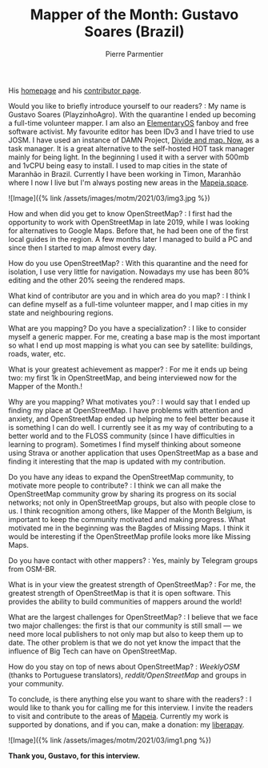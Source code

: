 ﻿---
title: "Mapper of the Month: Gustavo Soares (Brazil)"
cover: img2.jpg
categories: ["motm"]
author: Pierre Parmentier
---

His [homepage](https://www.openstreetmap.org/user/PlayzinhoAgro) and his [contributor page](https://hdyc.neis-one.org/?PlayzinhoAgro).

Would you like to briefly introduce yourself to our readers?
: My name is Gustavo Soares (PlayzinhoAgro). With the quarantine I ended up becoming a full-time volunteer mapper. I am also an [ElementaryOS](https://elementary.io/) fanboy and free software activist. My favourite editor has been IDv3 and I have tried to use JOSM. I have used an instance of DAMN Project, [Divide and map. Now.](https://www.damn-project.org/) as a task manager. It is a great alternative to the self-hosted HOT task manager mainly for being light. In the beginning I used it with a server with 500mb and 1vCPU being easy to install. I used to map cities in the state of Maranhão in Brazil. Currently I have been working in Timon, Maranhão where I now I live but I'm always posting new areas in the [Mapeia.space](https://tarefas.mapeia.space/).

![Image]({% link /assets/images/motm/2021/03/img3.jpg %})

How and when did you get to know OpenStreetMap?
: I first had the opportunity to work with OpenStreetMap in late 2019, while I was looking for alternatives to Google Maps. Before that, he had been one of the first local guides in the region. A few months later I managed to build a PC and since then I started to map almost every day.

How do you use OpenStreetMap?
: With this quarantine and the need for isolation, I use very little for navigation. Nowadays my use has been 80% editing and the other 20% seeing the rendered maps.

What kind of contributor are you and in which area do you map?
: I think I can define myself as a full-time volunteer mapper, and I map cities in my state and neighbouring regions.

What are you mapping? Do you have a specialization?
: I like to consider myself a generic mapper. For me, creating a base  map is the most important so what I end up most mapping is what you can see by satellite: buildings, roads, water, etc.

What is your greatest achievement as mapper?
: For me it ends up being two: my first 1k in OpenStreetMap, and being interviewed now for the Mapper of the Month.!

Why are you mapping? What motivates you?
: I would say that I ended up finding my place at OpenStreetMap. I have problems with attention and anxiety, and OpenStreetMap ended up helping me to feel better because it is something I can do well. I currently see it as my way of contributing to a better world and to the FLOSS community (since I have difficulties in learning to program). Sometimes I find myself thinking about someone using Strava or another application that uses OpenStreetMap as a base and finding it interesting that the map is updated with my contribution.

Do you have any ideas to expand the OpenStreetMap community, to motivate more people to contribute?
: I think we can all make the OpenStreetMap community grow by sharing its progress on its social networks; not only in OpenStreetMap groups, but also with people close to us. I think recognition among others, like Mapper of the Month Belgium, is important to keep the community motivated and making progress. What motivated me in the beginning was the Bagdes of Missing Maps. I think it would be interesting if the OpenStreetMap profile looks more like Missing Maps.

Do you have contact with other mappers?
: Yes, mainly by Telegram groups from OSM-BR.

What is in your view the greatest strength of OpenStreetMap?
: For me, the greatest strength of OpenStreetMap is that it is open software. This provides the ability to build communities of mappers around the world!

What are the largest challenges for OpenStreetMap?
: I believe that we face two major challenges: the first is that our community is still small — we need more local publishers to not only map but also to keep them up to date. The other problem is that we do not yet know the impact that the influence of Big Tech can have on OpenStreetMap.

How do you stay on top of news about OpenStreetMap?
: _WeeklyOSM_ (thanks to Portuguese translators), _reddit/OpenStreetMap_ and groups in your community.

To conclude, is there anything else you want to share with the readers?
: I would like to thank you for calling me for this interview. I invite the readers to visit and contribute to the areas of [Mapeia](https://tarefas.mapeia.space/). Currently my work is supported by donations, and if you can, make a donation: my [liberapay](https://liberapay.com/gustavo22soares).

![Image]({% link /assets/images/motm/2021/03/img1.png %})

**Thank you, Gustavo, for this interview.**
